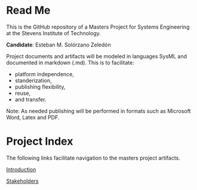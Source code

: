# Read Me

This is the GitHub repository of a Masters Project for Systems Engineering at the Stevens Institute of Technology.

**Candidate**: Esteban M. Solórzano Zeledón

Project documents and artifacts will be modeled in languages SysML and documented in markdown (.md). This is to facilitate:
- platform independence,
- standerization,
- publishing flexibility,
- reuse,
- and transfer.

Note: As needed publishing will be performed in formats such as Microsoft Word, Latex and PDF.

# Project Index

The following links facilitate navigation to the masters project artifacts.

[Introduction](introduction.md#introduction)

[Stakeholders](stakeholders.md)
